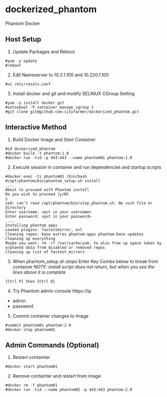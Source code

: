 # dockerized_phantom
Phantom Docker

## Host Setup 
1.  Update Packages and Reboot
```
#yum -y update
#reboot
```
2.  Edit Nameserver to 10.2.1.100 and 10.220.1.100
```
#vi /etc/resolv.conf
```  
3.  Install docker and git and modify SELINUX CGroup Setting
```
#yum -y install docker git
#setsebool -P container_manage_cgroup 1
#git clone git@github.com:cityfarmer/dockerized_phantom.git 
```

## Interactive Method
1.  Build Docker Image and Start Container
```
#cd dockerized_phantom
#docker build -t phantom:1.0 .
#docker run -tid -p 443:443 --name phantom01 phantom:1.0
```
2. Execute session in container and run dependencies and startup scripts
```
#docker exec -ti phantom01 /bin/bash
#/opt/phantom/bin/phantom_setup.sh install
....
About to proceed with Phantom install
Do you wish to proceed [y/N]
y
sed: can't read /opt/phantom/bin/stop_phantom.sh: No such file or directory
Enter username: <put in your username>
Enter password: <put in your password>
....
Installing phantom apps
Loaded plugins: fastestmirror, ovl
Cleaning repos: base extras phantom-apps phantom-base updates
Cleaning up everything
Maybe you want: rm -rf /var/cache/yum, to also free up space taken by orphaned data from disabled or removed repos
Cleaning up list of fastest mirrors
```
3.  When phantom_setup.sh stops Enter Key Combo below to break from container
   *NOTE:  install script does not return, but when you see the lines above it is complete*
```
[Ctrl P] then [Ctrl Q]
```
4.  Try Phantom admin console https://ip
  - admin 
  - password
5.  Commit container changes to Image
```
#commit phantom01 phantom:2.0
#docker stop phantom01
```
## Admin Commands (Optional)
1.  Restart containter
```
#docker start phantom01
```
2.  Remove containter and restart from image
  ```
  #docker rm -f phantom01
  #docker run -tid --name phantom02 -p 443:443 phantom:2.0 
  ```
